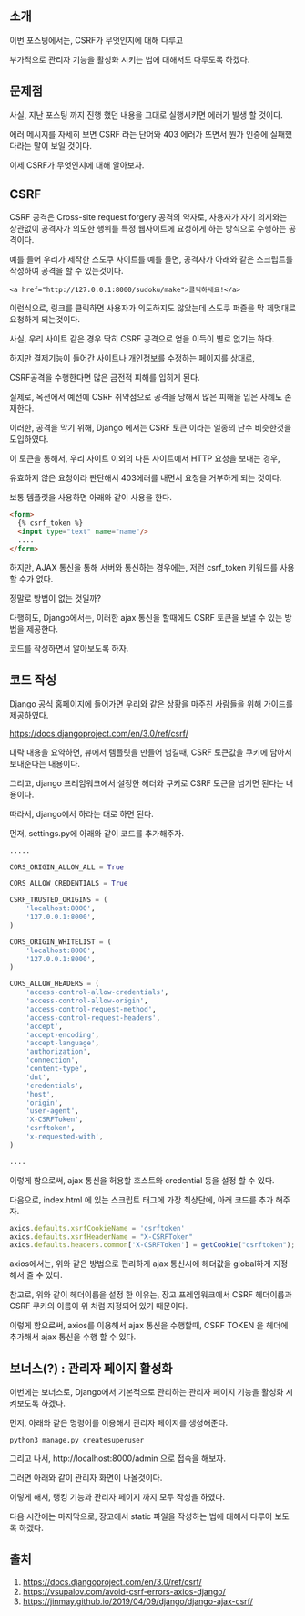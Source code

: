 ## 소개



이번 포스팅에서는, CSRF가 무엇인지에 대해 다루고 



부가적으로 관리자 기능을 활성화 시키는 법에 대해서도 다루도록 하겠다.







## 문제점



사실, 지난 포스팅 까지 진행 했던 내용을 그대로 실행시키면 에러가 발생 할 것이다.



에러 메시지를 자세히 보면 CSRF 라는 단어와 403 에러가 뜨면서 뭔가 인증에 실패했다라는 말이 보일 것이다.



이제 CSRF가 무엇인지에 대해 알아보자.







## CSRF



CSRF 공격은 Cross-site request forgery 공격의 약자로, 사용자가 자기 의지와는 상관없이 공격자가 의도한 행위를 특정 웹사이트에 요청하게 하는 방식으로 수행하는 공격이다.



예를 들어 우리가 제작한 스도쿠 사이트를 예를 들면, 공격자가 아래와 같은 스크립트를 작성하여 공격을 할 수 있는것이다.



```shell
<a href="http://127.0.0.1:8000/sudoku/make">클릭하세요!</a>
```



이런식으로, 링크를 클릭하면 사용자가 의도하지도 않았는데 스도쿠 퍼즐을 막 제멋대로 요청하게 되는것이다.



사실, 우리 사이트 같은 경우 딱히 CSRF 공격으로 얻을 이득이 별로 없기는 하다.



하지만 결제기능이 들어간 사이트나 개인정보를 수정하는 페이지를 상대로,

CSRF공격을 수행한다면 많은 금전적 피해를 입히게 된다.



실제로, 옥션에서 예전에 CSRF 취약점으로 공격을 당해서 많은 피해을 입은 사례도 존재한다.



이러한, 공격을 막기 위해, Django 에서는 CSRF 토큰 이라는 일종의 난수 비슷한것을 도입하였다.



이 토큰을 통해서, 우리 사이트 이외의 다른 사이트에서 HTTP 요청을 보내는 경우, 

유효하지 않은 요청이라 판단해서 403에러를 내면서 요청을 거부하게 되는 것이다. 



보통 템플릿을 사용하면 아래와 같이 사용을 한다.



```html
<form>
  {% csrf_token %}
  <input type="text" name="name"/>
  ....
</form>
```



하지만, AJAX 통신을 통해 서버와 통신하는 경우에는, 저런 csrf_token 키워드를 사용 할 수가 없다.



정말로 방법이 없는 것일까?  



다행히도, Django에서는, 이러한 ajax 통신을 할때에도 CSRF 토큰을 보낼 수 있는 방법을 제공한다.



코드를 작성하면서 알아보도록 하자.





## 코드 작성



Django 공식 홈페이지에 들어가면 우리와 같은 상황을 마주친 사람들을 위해 가이드를 제공하였다.



https://docs.djangoproject.com/en/3.0/ref/csrf/



대략 내용을 요약하면, 뷰에서 템플릿을 만들어 넘길때, CSRF 토큰값을 쿠키에 담아서 보내준다는 내용이다.

그리고, django 프레임워크에서 설정한 헤더와 쿠키로 CSRF 토큰을 넘기면 된다는 내용이다.



따라서, django에서 하라는 대로 하면 된다.





먼저, settings.py에 아래와 같이 코드를 추가해주자.



```python
.....

CORS_ORIGIN_ALLOW_ALL = True

CORS_ALLOW_CREDENTIALS = True

CSRF_TRUSTED_ORIGINS = (
    'localhost:8000',
    '127.0.0.1:8000',
)

CORS_ORIGIN_WHITELIST = (
    'localhost:8000',
  	'127.0.0.1:8000',
)

CORS_ALLOW_HEADERS = (
    'access-control-allow-credentials',
    'access-control-allow-origin',
    'access-control-request-method',
    'access-control-request-headers',
    'accept',
    'accept-encoding',
    'accept-language',
    'authorization',
    'connection',
    'content-type',
    'dnt',
    'credentials',
    'host',
    'origin',
    'user-agent',
    'X-CSRFToken',
    'csrftoken',
    'x-requested-with',
)

....
```



이렇게 함으로써, ajax 통신을 허용할 호스트와 credential 등을 설정 할 수 있다.







다음으로, index.html 에 있는 스크립트 태그에 가장 최상단에, 아래 코드를 추가 해주자.

```javascript
axios.defaults.xsrfCookieName = 'csrftoken'
axios.defaults.xsrfHeaderName = "X-CSRFToken"
axios.defaults.headers.common['X-CSRFToken'] = getCookie("csrftoken");
```



axios에서는, 위와 같은 방법으로 편리하게 ajax 통신시에 헤더값을 global하게 지정 해서 줄 수 있다.



참고로, 위와 같이 헤더이름을 설정 한 이유는, 장고 프레임워크에서 CSRF 헤더이름과 CSRF 쿠키의 이름이 위 처럼 지정되어 있기 때문이다.



이렇게 함으로써, axios를 이용해서 ajax 통신을 수행할때, CSRF TOKEN 을 헤더에 추가해서 ajax 통신을 수행 할 수 있다.









## 보너스(?) : 관리자 페이지 활성화



이번에는 보너스로, Django에서 기본적으로 관리하는 관리자 페이지 기능을 활성화 시켜보도록 하겠다.



먼저, 아래와 같은 명령어를 이용해서 관리자 페이지를 생성해준다.



```shell
python3 manage.py createsuperuser
```



그리고 나서, http://localhost:8000/admin 으로 접속을 해보자.



그러면 아래와 같이 관리자 화면이 나올것이다.







이렇게 해서, 랭킹 기능과 관리자 페이지 까지 모두 작성을 하였다.

다음 시간에는 마지막으로, 장고에서 static 파일을 작성하는 법에 대해서 다루어 보도록 하겠다.







## 출처



1. https://docs.djangoproject.com/en/3.0/ref/csrf/
2. https://vsupalov.com/avoid-csrf-errors-axios-django/
3. https://jinmay.github.io/2019/04/09/django/django-ajax-csrf/